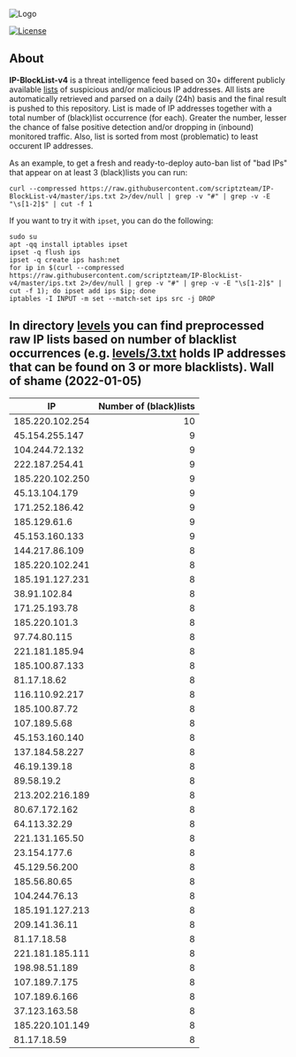 ![Logo](https://i.imgur.com/PyKLAe7.png)

[![License](https://img.shields.io/badge/license-The_Unlicense-red.svg)](https://unlicense.org/)

About
----

**IP-BlockList-v4** is a threat intelligence feed based on 30+ different publicly available [lists](https://github.com/stamparm/maltrail) of suspicious and/or malicious IP addresses. All lists are automatically retrieved and parsed on a daily (24h) basis and the final result is pushed to this repository. List is made of IP addresses together with a total number of (black)list occurrence (for each). Greater the number, lesser the chance of false positive detection and/or dropping in (inbound) monitored traffic. Also, list is sorted from most (problematic) to least occurent IP addresses.

As an example, to get a fresh and ready-to-deploy auto-ban list of "bad IPs" that appear on at least 3 (black)lists you can run:

```
curl --compressed https://raw.githubusercontent.com/scriptzteam/IP-BlockList-v4/master/ips.txt 2>/dev/null | grep -v "#" | grep -v -E "\s[1-2]$" | cut -f 1
```

If you want to try it with `ipset`, you can do the following:

```
sudo su
apt -qq install iptables ipset
ipset -q flush ips
ipset -q create ips hash:net
for ip in $(curl --compressed https://raw.githubusercontent.com/scriptzteam/IP-BlockList-v4/master/ips.txt 2>/dev/null | grep -v "#" | grep -v -E "\s[1-2]$" | cut -f 1); do ipset add ips $ip; done
iptables -I INPUT -m set --match-set ips src -j DROP
```

In directory [levels](levels) you can find preprocessed raw IP lists based on number of blacklist occurrences (e.g. [levels/3.txt](levels/3.txt) holds IP addresses that can be found on 3 or more blacklists).
Wall of shame (2022-01-05)
----

|IP|Number of (black)lists|
|---|--:|
185.220.102.254|10
45.154.255.147|9
104.244.72.132|9
222.187.254.41|9
185.220.102.250|9
45.13.104.179|9
171.252.186.42|9
185.129.61.6|9
45.153.160.133|9
144.217.86.109|8
185.220.102.241|8
185.191.127.231|8
38.91.102.84|8
171.25.193.78|8
185.220.101.3|8
97.74.80.115|8
221.181.185.94|8
185.100.87.133|8
81.17.18.62|8
116.110.92.217|8
185.100.87.72|8
107.189.5.68|8
45.153.160.140|8
137.184.58.227|8
46.19.139.18|8
89.58.19.2|8
213.202.216.189|8
80.67.172.162|8
64.113.32.29|8
221.131.165.50|8
23.154.177.6|8
45.129.56.200|8
185.56.80.65|8
104.244.76.13|8
185.191.127.213|8
209.141.36.11|8
81.17.18.58|8
221.181.185.111|8
198.98.51.189|8
107.189.7.175|8
107.189.6.166|8
37.123.163.58|8
185.220.101.149|8
81.17.18.59|8
